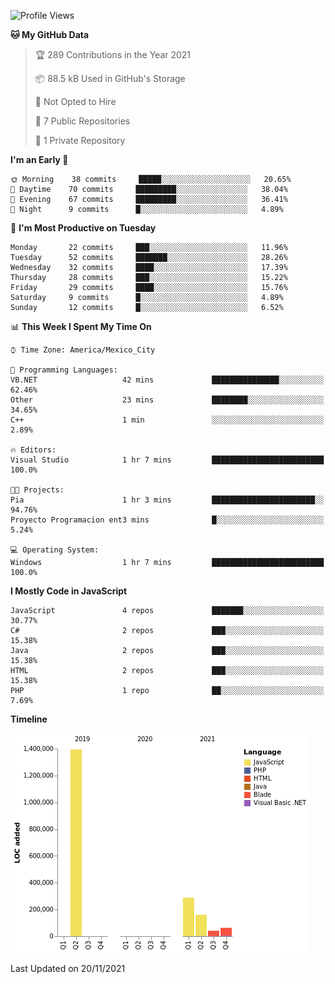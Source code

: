 <!--START_SECTION:waka-->
![Profile Views](http://img.shields.io/badge/Profile%20Views-0-blue)

**🐱 My GitHub Data** 

> 🏆 289 Contributions in the Year 2021
 > 
> 📦 88.5 kB Used in GitHub's Storage 
 > 
> 🚫 Not Opted to Hire
 > 
> 📜 7 Public Repositories 
 > 
> 🔑 1 Private Repository 
 > 
**I'm an Early 🐤** 

```text
🌞 Morning    38 commits     █████░░░░░░░░░░░░░░░░░░░░   20.65% 
🌆 Daytime    70 commits     █████████░░░░░░░░░░░░░░░░   38.04% 
🌃 Evening    67 commits     █████████░░░░░░░░░░░░░░░░   36.41% 
🌙 Night      9 commits      █░░░░░░░░░░░░░░░░░░░░░░░░   4.89%

```
📅 **I'm Most Productive on Tuesday** 

```text
Monday       22 commits     ███░░░░░░░░░░░░░░░░░░░░░░   11.96% 
Tuesday      52 commits     ███████░░░░░░░░░░░░░░░░░░   28.26% 
Wednesday    32 commits     ████░░░░░░░░░░░░░░░░░░░░░   17.39% 
Thursday     28 commits     ███░░░░░░░░░░░░░░░░░░░░░░   15.22% 
Friday       29 commits     ████░░░░░░░░░░░░░░░░░░░░░   15.76% 
Saturday     9 commits      █░░░░░░░░░░░░░░░░░░░░░░░░   4.89% 
Sunday       12 commits     █░░░░░░░░░░░░░░░░░░░░░░░░   6.52%

```


📊 **This Week I Spent My Time On** 

```text
⌚︎ Time Zone: America/Mexico_City

💬 Programming Languages: 
VB.NET                   42 mins             ███████████████░░░░░░░░░░   62.46% 
Other                    23 mins             ████████░░░░░░░░░░░░░░░░░   34.65% 
C++                      1 min               ░░░░░░░░░░░░░░░░░░░░░░░░░   2.89%

🔥 Editors: 
Visual Studio            1 hr 7 mins         █████████████████████████   100.0%

🐱‍💻 Projects: 
Pia                      1 hr 3 mins         ███████████████████████░░   94.76% 
Proyecto Programacion ent3 mins              █░░░░░░░░░░░░░░░░░░░░░░░░   5.24%

💻 Operating System: 
Windows                  1 hr 7 mins         █████████████████████████   100.0%

```

**I Mostly Code in JavaScript** 

```text
JavaScript               4 repos             ███████░░░░░░░░░░░░░░░░░░   30.77% 
C#                       2 repos             ███░░░░░░░░░░░░░░░░░░░░░░   15.38% 
Java                     2 repos             ███░░░░░░░░░░░░░░░░░░░░░░   15.38% 
HTML                     2 repos             ███░░░░░░░░░░░░░░░░░░░░░░   15.38% 
PHP                      1 repo              ██░░░░░░░░░░░░░░░░░░░░░░░   7.69%

```


**Timeline**

![Chart not found](https://raw.githubusercontent.com/JorgeGinez/JorgeGinez/main/charts/bar_graph.png) 


 Last Updated on 20/11/2021
<!--END_SECTION:waka-->
